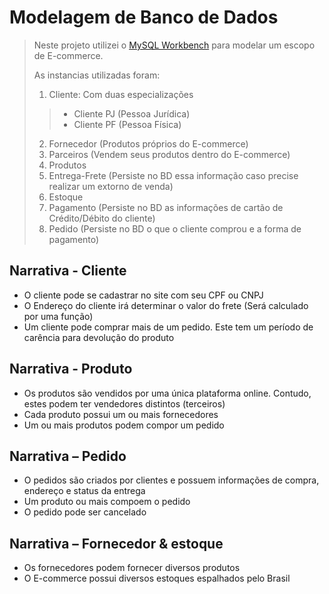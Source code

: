 # Modelagem de Banco de Dados

>Neste projeto utilizei o [MySQL Workbench](https://www.mysql.com/products/workbench/) para modelar um escopo de E-commerce. 
>
>As instancias utilizadas foram:
>1. Cliente: Com duas especializações
> > * Cliente PJ (Pessoa Jurídica)
> > * Cliente PF (Pessoa Física)
>2. Fornecedor (Produtos próprios do E-commerce)
>3. Parceiros  (Vendem seus produtos dentro do E-commerce)
>4. Produtos
>5. Entrega-Frete (Persiste no BD essa informação caso precise realizar um extorno de venda)
>6. Estoque 
>7. Pagamento (Persiste no BD as informações de cartão de Crédito/Débito do cliente)
>8. Pedido (Persiste no BD o que o cliente comprou e a forma de pagamento)
>
## Narrativa - Cliente
* O cliente pode se cadastrar no site com seu CPF ou CNPJ
* O Endereço do cliente irá determinar o valor do frete (Será calculado por uma função)
* Um cliente pode comprar mais de um pedido. Este tem um período de carência para devolução do produto
>
## Narrativa - Produto
* Os produtos são vendidos por uma única plataforma online. Contudo, estes podem ter vendedores distintos (terceiros)
* Cada produto possui um ou mais fornecedores
* Um ou mais produtos podem compor um pedido
>
## Narrativa – Pedido
* O pedidos são criados por clientes e possuem informações de compra, endereço e status da entrega
* Um produto ou mais compoem o pedido
* O pedido pode ser cancelado
>
## Narrativa – Fornecedor & estoque
* Os fornecedores podem fornecer diversos produtos 
* O E-commerce possui diversos estoques espalhados pelo Brasil






